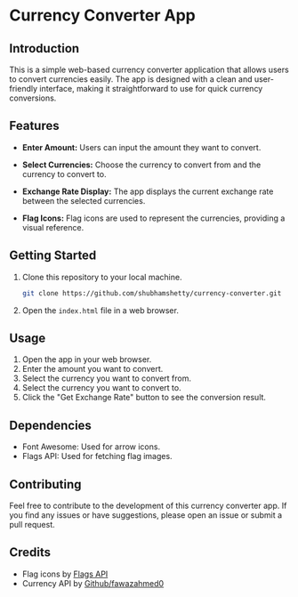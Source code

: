 # Currency Converter App

## Introduction

This is a simple web-based currency converter application that allows users to convert currencies easily. The app is designed with a clean and user-friendly interface, making it straightforward to use for quick currency conversions.

## Features

- **Enter Amount:** Users can input the amount they want to convert.

- **Select Currencies:** Choose the currency to convert from and the currency to convert to.

- **Exchange Rate Display:** The app displays the current exchange rate between the selected currencies.

- **Flag Icons:** Flag icons are used to represent the currencies, providing a visual reference.

## Getting Started

1. Clone this repository to your local machine.
   
    ```bash
    git clone https://github.com/shubhamshetty/currency-converter.git
    ```

2. Open the `index.html` file in a web browser.

## Usage

1. Open the app in your web browser.
2. Enter the amount you want to convert.
3. Select the currency you want to convert from.
4. Select the currency you want to convert to.
5. Click the "Get Exchange Rate" button to see the conversion result.

## Dependencies

- Font Awesome: Used for arrow icons.
- Flags API: Used for fetching flag images.

## Contributing

Feel free to contribute to the development of this currency converter app. If you find any issues or have suggestions, please open an issue or submit a pull request.

## Credits
- Flag icons by [Flags API](https://flagsapi.com/)
- Currency API by [Github/fawazahmed0](https://github.com/fawazahmed0/currency-api)
